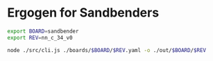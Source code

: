 # Ergogen for Sandbenders

```bash
export BOARD=sandbender
export REV=nn_c_34_v0

node ./src/cli.js ./boards/$BOARD/$REV.yaml -o ./out/$BOARD/$REV
```